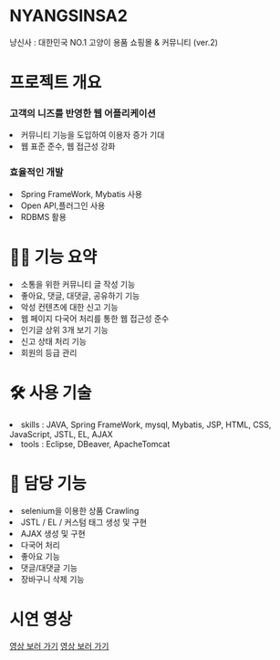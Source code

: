 # NYANGSINSA2
냥신사 : 대한민국 NO.1 고양이 용품 쇼핑몰 &amp; 커뮤니티 (ver.2)
# 프로젝트 개요
<h3>고객의 니즈를 반영한 웹 어플리케이션</h3>
<li>커뮤니티 기능을 도입하여 이용자 증가 기대</li>
<li>웹 표준 준수, 웹 접근성 강화</li>
<h3>효율적인 개발</h3>
<li>Spring FrameWork, Mybatis 사용</li>
<li>Open API,플러그인 사용</li>
<li>RDBMS 활용</li>

# 👏🏻 기능 요약
<li>소통을 위한 커뮤니티 글 작성 기능</li>
<li>좋아요, 댓글, 대댓글, 공유하기 기능</li>
<li>악성 컨텐츠에 대한 신고 기능</li>
<li>웹 페이지 다국어 처리를 통한 웹 접근성 준수</li>
<li>인기글 상위 3개 보기 기능</li>
<li>신고 상태 처리 기능</li>
<li>회원의 등급 관리</li>

# 🛠️ 사용 기술
<li>skills : JAVA, Spring FrameWork, mysql, Mybatis, JSP, HTML, CSS, JavaScript, JSTL, EL, AJAX</li>
<li>tools : Eclipse, DBeaver, ApacheTomcat</li>

# 🥳 담당 기능
<li>selenium을 이용한 상품 Crawling</li>
<li>JSTL / EL / 커스텀 태그 생성 및 구현</li>
<li>AJAX 생성 및 구현</li>
<li>다국어 처리</li>
<li>좋아요 기능</li>
<li>댓글/대댓글 기능</li>
<li>장바구니 삭제 기능</li>

# 시연 영상
<a href = "https://clipchamp.com/watch/pjLzTA74fmD">영상 보러 가기</a>
<a href = "https://clipchamp.com/watch/8bz1ygvd6iE">영상 보러 가기</a>
